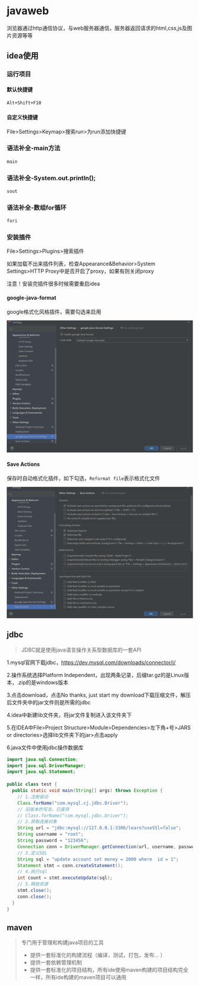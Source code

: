 # javaweb

浏览器通过http通信协议，与web服务器通信，服务器返回请求的html,css,js及图片资源等等

## idea使用

### 运行项目

#### 默认快捷键

```sh
Alt+Shift+F10
```

#### 自定义快捷键

File>Settings>Keymap>搜索run>为run添加快捷键

### 语法补全-main方法

```sh
main
```

### 语法补全-System.out.println();

```sh
sout 
```

### 语法补全-数组for循环

```sh
fori
```

### 安装插件

File>Settings>Plugins>搜索插件

如果加载不出来插件列表，检查Appearance&Behavior>System Settings>HTTP Proxy中是否开启了proxy，如果有则关闭proxy

注意！安装完插件很多时候需要重启idea

#### google-java-format 

google格式化风格插件，需要勾选来启用

![image-20220531143653373](./imgs/image-20220531143653373.png)

#### Save Actions

保存时自动格式化插件，如下勾选，`Reformat file`表示格式化文件

![image-20220531143535534](./imgs/image-20220531143535534.png)



## jdbc

> JDBC就是使用java语言操作关系型数据库的一套API

1.mysql官网下载jdbc，https://dev.mysql.com/downloads/connector/j/

2.操作系统选择Platform Independent，出现两条记录，后缀tar.gz的是Linux版本，.zip的是windows版本

3.点击download，点击No thanks, just start my download下载压缩文件，解压后文件夹中的jar文件则是所需的jdbc

4.idea中新建lib文件夹，将jar文件复制进入该文件夹下

5.在IDEA中File>Project Structure>Module>Dependencies>左下角+号>JARS or directories>选择lib文件夹下的jar>点击apply

6.java文件中使用jdbc操作数据库

```java
import java.sql.Connection;
import java.sql.DriverManager;
import java.sql.Statement;

public class test {
  public static void main(String[] args) throws Exception {
    // 1.注册驱动
    Class.forName("com.mysql.cj.jdbc.Driver");
    // 旧版本的写法，已废弃
    // Class.forName("com.mysql.jdbc.Driver");
    // 2.获取连接对象
    String url = "jdbc:mysql://127.0.0.1:3306/learn?useSSl=false";
    String username = "root";
    String password = "123456";
    Connection conn = DriverManager.getConnection(url, username, password);
    // 3.定义SQL
    String sql = "update account set money = 2000 where  id = 1";
    Statement stmt = conn.createStatement();
    // 4.执行sql
    int count = stmt.executeUpdate(sql);
    // 5.释放资源
    stmt.close();
    conn.close();
  }
}

```

## maven

> 专门用于管理和构建java项目的工具
>
> - 提供一套标准化的构建流程（编译，测试，打包，发布... ）
> - 提供一套依赖管理机制
> - 提供一套标准化的项目结构，所有ide使用maven构建的项目结构完全一样，所有ide构建的maven项目可以通用

